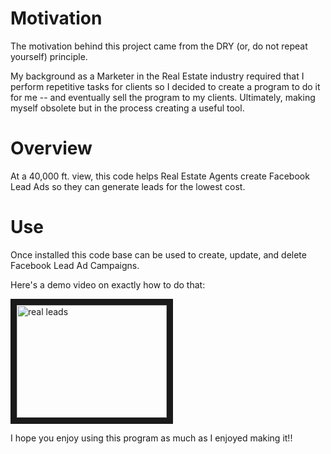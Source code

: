 # Motivation
The motivation behind this project came from the DRY (or, do not repeat yourself) principle.

My background as a Marketer in the Real Estate industry required that I perform repetitive tasks for clients so I decided to create a program to do it for me -- and eventually sell the program to my clients. Ultimately, making myself obsolete but in the process creating a useful tool.

# Overview
At a 40,000 ft. view, this code helps Real Estate Agents create Facebook Lead Ads so they can generate leads for the lowest cost.

# Use
Once installed this code base can be used to create, update, and delete Facebook Lead Ad Campaigns.

Here's a demo video on exactly how to do that:

<a href="https://youtu.be/qICy1C-E02c" target="_blank"><img src="http://img.youtube.com/vi/qICy1C-E02c/0.jpg"
alt="real leads" width="240" height="180" border="10" /></a>

I hope you enjoy using this program as much as I enjoyed making it!!
